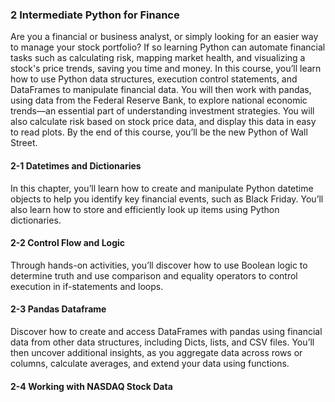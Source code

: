 ### 2 Intermediate Python for Finance
Are you a financial or business analyst, or simply looking for an easier way to manage your stock portfolio? If so learning Python can automate financial tasks such as calculating risk, mapping market health, and visualizing a stock's price trends, saving you time and money. In this course, you’ll learn how to use Python data structures, execution control statements, and DataFrames to manipulate financial data. You will then work with pandas, using data from the Federal Reserve Bank, to explore national economic trends—an essential part of understanding investment strategies. You will also calculate risk based on stock price data, and display this data in easy to read plots. By the end of this course, you’ll be the new Python of Wall Street.



#### 2-1 Datetimes and Dictionaries
In this chapter, you’ll learn how to create and manipulate Python datetime objects to help you identify key financial events, such as Black Friday. You’ll also learn how to store and efficiently look up items using Python dictionaries.

#### 2-2 Control Flow and Logic
Through hands-on activities, you’ll discover how to use Boolean logic to determine truth and use comparison and equality operators to control execution in if-statements and loops.

#### 2-3 Pandas Dataframe
Discover how to create and access DataFrames with pandas using financial data from other data structures, including Dicts, lists, and CSV files. You’ll then uncover additional insights, as you aggregate data across rows or columns, calculate averages, and extend your data using functions.

#### 2-4 Working with NASDAQ Stock Data
